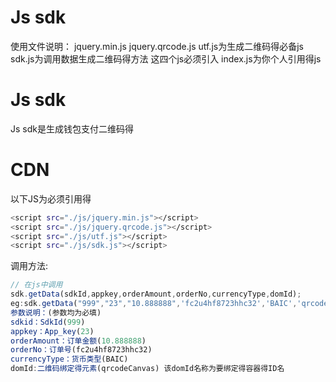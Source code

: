 # Js sdk
使用文件说明：
jquery.min.js     jquery.qrcode.js   utf.js为生成二维码得必备js  sdk.js为调用数据生成二维码得方法   这四个js必须引入
index.js为你个人引用得js
# Js sdk
Js sdk是生成钱包支付二维码得

# CDN
以下JS为必须引用得
```bash
<script src="./js/jquery.min.js"></script>
<script src="./js/jquery.qrcode.js"></script>
<script src="./js/utf.js"></script>
<script src="./js/sdk.js"></script>
```

调用方法:
```Javascript
// 在js中调用
sdk.getData(sdkId,appkey,orderAmount,orderNo,currencyType,domId);
eg:sdk.getData("999","23","10.888888",'fc2u4hf8723hhc32','BAIC','qrcodeCanvas');
参数说明：(参数均为必填)
sdkid：SdkId(999) 
appkey：App_key(23)  
orderAmount：订单金额(10.888888) 
orderNo：订单号(fc2u4hf8723hhc32) 
currencyType：货币类型(BAIC) 
domId:二维码绑定得元素(qrcodeCanvas) 该domId名称为要绑定得容器得ID名
```

